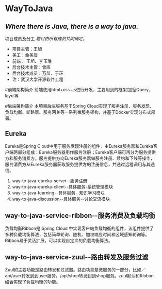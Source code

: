 # WayToJava
*Where there is Java, there is a way to java.*
---
项目成员及分工
*题目由所有成员共同确定。*
- 项目主管：王旭
- 美工：金美辰
- 前端： 王旭、李玉琳
- 后台技术主管：曾晖
- 后台技术成员：万苗、于珏
- 注：武汉大学开源软件工程

#前端架构简介
前端使用html+css+js进行开发，主要用到的框架包括jQuery、layui等

#后端架构简介
本项目后端服务基于Spring Cloud实现了服务注册、服务发现、负载均衡、断路器、服务网关等一系列微服务架构，并基于Docker实现分布式部署。

Eureka
---
Eureka是Spring Cloud中用于服务发现注册的组件，由Eureka服务器和Eureka客户端两部分组成：Eureka服务器用作服务注册；Eureka客户端可再分为服务提供方和服务消费方，服务提供方向Eureka服务器做服务注册、续约和下线等操作，服务消费方从Eureka服务器获取服务提供方的注册信息，并通过远程调用与其通信。
1. way-to-java-eureka-server--服务注册
2. way-to-java-eureka-client--具体服务-系统管理模块
3. way-to-java-learning--具体服务--知识学习模块
4. way-to-java-discussion--具体服务--讨论交流模块

way-to-java-service-ribbon--服务消费及负载均衡
---
负载均衡Ribbon是 Spring Cloud 中实现客户端负载均衡的组件，该组件提供了多种负载均衡算法，包括简单轮询、随机、加权响应时间和区域感知轮询等。 Ribbon易于灵活扩展，可以实现自定义的负载均衡算法。

way-to-java-service-zuul--路由转发及服务过滤
---
Zuul的主要功能是路由转发和过滤器。路由功能是微服务的一部分，比如／api/user转发到到user服务，/api/shop转发到到shop服务。zuul默认和Ribbon结合实现了负载均衡的功能。
